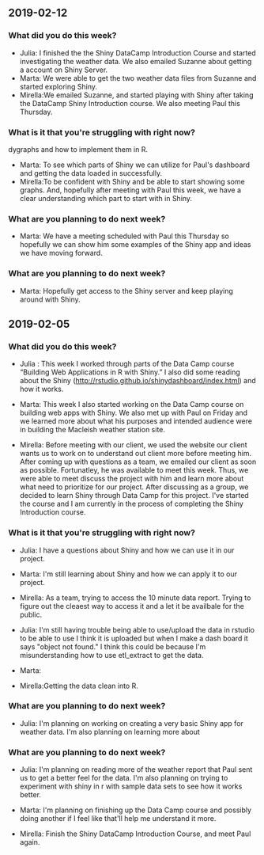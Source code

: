 ## 2019-02-12
### What did you do this week?

- Julia: I finished the the Shiny DataCamp Introduction Course and started investigating the weather data. We also emailed Suzanne about getting a account on Shiny Server.
- Marta: We were able to get the two weather data files from Suzanne and started exploring Shiny.
- Mirella:We emailed Suzanne, and started playing with Shiny after taking the DataCamp Shiny Introduction course. We also meeting Paul this Thursday. 

### What is it that you're struggling with right now?
 dygraphs and how to implement them in R. 
- Marta: To see which parts of Shiny we can utilize for Paul's dashboard and getting the data loaded in successfully.
- Mirella:To be confident with Shiny and be able to start showing some graphs. And, hopefully after meeting with Paul this week, we have a clear understanding which part to start with in Shiny. 

### What are you planning to do next week?
- Marta: We have a meeting scheduled with Paul this Thursday so hopefully we can show him some examples of the Shiny app and ideas we have moving forward. 

### What are you planning to do next week?
- Marta: Hopefully get access to the Shiny server and keep playing around with Shiny.


## 2019-02-05

### What did you do this week?

- Julia : This week I worked through parts of the Data Camp course “Building Web Applications in R with Shiny.”  I also did some reading about the Shiny (http://rstudio.github.io/shinydashboard/index.html) and how it works. 

- Marta: This week I also started working on the Data Camp course on building web apps with Shiny. We also met up with Paul on Friday and we learned more about what his purposes and intended audience were in building the Macleish weather station site.

- Mirella: Before meeting with our client, we used the website our client wants us to work on to understand out client more before meeting him. 
    After coming up with questions as a team, we emailed our client as soon as possible. Fortunatley, he was available to meet this week.
    Thus, we were able to meet discuss the project with him and learn more about what need to prioritize for our project. After discussing
    as a group, we decided to learn Shiny through Data Camp for this project. I've started the course and I am currently in the process of
    completing the Shiny Introduction course. 

### What is it that you're struggling with right now?

- Julia: I have a questions about Shiny and how we can use it in our project.
- Marta: I'm still learning about Shiny and how we can apply it to our project.
- Mirella: As a team, trying to access the 10 minute data report. Trying to figure out the cleaest way to access it and a let it be availbale for the public. 

- Julia: I'm still having trouble being able to use/upload the data in rstudio to be able to use I think it is uploaded but when I make a dash board it says "object not found." I think this could be because I'm misunderstanding how to use etl_extract to get the data.  
- Marta:
- Mirella:Getting the data clean into R. 
### What are you planning to do next week?

- Julia: I'm planning on working on creating a very basic Shiny app for weather data. I'm also planning on learning more about
### What are you planning to do next week?

- Julia: I'm planning on reading more of the weather report that Paul sent us to get a better feel for the data. I'm also planning on trying to experiment with shiny in r with sample data sets to see how it works better.  
    
- Marta: I'm planning on finishing up the Data Camp course and possibly doing another if I feel like that'll help me understand it more.
- Mirella: Finish the Shiny DataCamp Introduction Course, and meet Paul again. 
